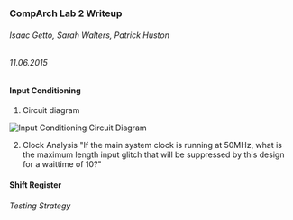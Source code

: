 ### CompArch Lab 2 Writeup
###### Isaac Getto, Sarah Walters, Patrick Huston
###### 11.06.2015

#### Input Conditioning
1. Circuit diagram

![Input Conditioning Circuit Diagram](img/circuit_diagram.jpg)

2. Clock Analysis
"If the main system clock is running at 50MHz, what is the maximum length input glitch that will be suppressed by this design for a waittime of 10?"

#### Shift Register
###### Testing Strategy